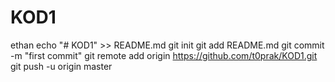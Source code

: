 # KOD1
ethan
echo "# KOD1" >> README.md
  git init
  git add README.md
  git commit -m "first commit"
  git remote add origin https://github.com/t0prak/KOD1.git
  git push -u origin master
  
